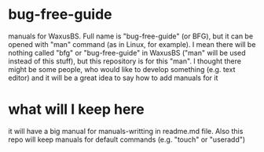 # bug-free-guide
manuals for WaxusBS. Full name is "bug-free-guide" (or BFG), but it can be opened with "man" command (as in Linux, for example). I mean there will be nothing called "bfg" or "bug-free-guide" in WaxusBS ("man" will be used instead of this stuff), but this repository is for this "man". I thought there might be some people, who would like to develop something (e.g. text editor) and it will be a great idea to say how to add manuals for it

# what will I keep here
it will have a big manual for manuals-writting in readme.md file. Also this repo will keep manuals for default commands (e.g. "touch" or "useradd")
